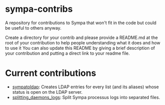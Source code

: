 # sympa-contribs

A repository for contributions to Sympa that won't fit in the code but could be
useful to others anyway.

Create a directory for your contrib and please provide a README.md at the root
of your contribution to help people understanding what it does and how to use
it You can also update this README by giving a brief description of your contribution and putting a direct link to your readme file.

# Current contributions
 * [sympatoldap](sympatoldap/README.md): Creates LDAP entries for every list (and its aliases) whose status is open on the LDAP server.
 * [splitting_daemons_logs](splitting_daemons_logs/README.md): Split Sympa processus logs into separated files.
